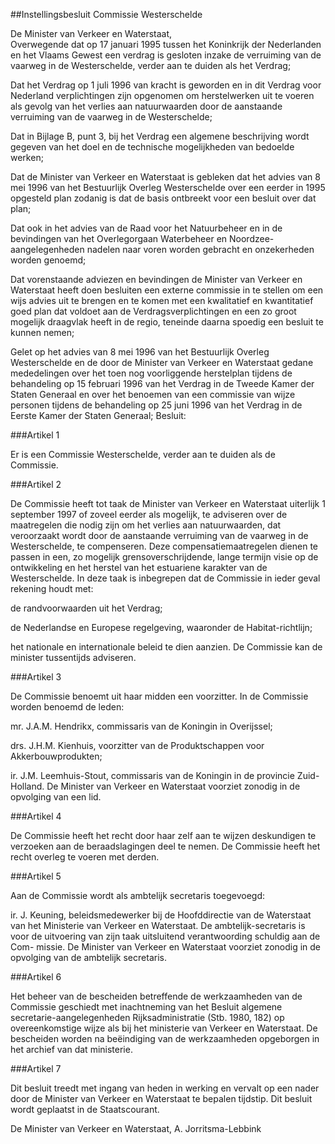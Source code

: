 <meta http-equiv='Content-Type' content='text/html; charset=utf-8' />

##Instellingsbesluit Commissie Westerschelde

De Minister van Verkeer en Waterstaat,  
Overwegende dat op 17 januari 1995 tussen het Koninkrijk der Nederlanden en het Vlaams Gewest een verdrag is gesloten inzake de verruiming van de vaarweg in de Westerschelde, verder aan te duiden als het Verdrag;

Dat het Verdrag op 1 juli 1996 van kracht is geworden en in dit Verdrag voor Nederland verplichtingen zijn opgenomen om herstelwerken uit te voeren als gevolg van het verlies aan natuurwaarden door de aanstaande verruiming van de vaarweg in de Westerschelde;

Dat in Bijlage B, punt 3, bij het Verdrag een algemene beschrijving wordt gegeven van het doel en de technische mogelijkheden van bedoelde werken;

Dat de Minister van Verkeer en Waterstaat is gebleken dat het advies van 8 mei 1996 van het Bestuurlijk Overleg Westerschelde over een eerder in 1995 opgesteld plan zodanig is dat de basis ontbreekt voor een besluit over dat plan;

Dat ook in het advies van de Raad voor het Natuurbeheer en in de bevindingen van het Overlegorgaan Waterbeheer en Noordzee-aangelegenheden nadelen naar voren worden gebracht en onzekerheden worden genoemd;

Dat vorenstaande adviezen en bevindingen de Minister van Verkeer en Waterstaat heeft doen besluiten een externe commissie in te stellen om een wijs advies uit te brengen en te komen met een kwalitatief en kwantitatief goed plan dat voldoet aan de Verdragsverplichtingen en een zo groot mogelijk draagvlak heeft in de regio, teneinde daarna spoedig een besluit te kunnen nemen;

Gelet op het advies van 8 mei 1996 van het Bestuurlijk Overleg Westerschelde en de door de Minister van Verkeer en Waterstaat gedane mededelingen over het toen nog voorliggende herstelplan tijdens de behandeling op 15 februari 1996 van het Verdrag in de Tweede Kamer der Staten Generaal en over het benoemen van een commissie van wijze personen tijdens de behandeling op 25 juni 1996 van het Verdrag in de Eerste Kamer der Staten Generaal;
Besluit:     

###Artikel  1  

Er is een Commissie Westerschelde, verder aan te duiden als de Commissie.  

###Artikel  2  

De Commissie heeft tot taak de Minister van Verkeer en Waterstaat uiterlijk 1 september 1997 of zoveel eerder als mogelijk, te adviseren over de maatregelen die nodig zijn om het verlies aan natuurwaarden, dat veroorzaakt wordt door de aanstaande verruiming van de vaarweg in de Westerschelde, te compenseren. Deze compensatiemaatregelen dienen te passen in een, zo mogelijk grensoverschrijdende, lange termijn visie op de ontwikkeling en het herstel van het estuariene karakter van de Westerschelde. In deze taak is inbegrepen dat de Commissie in ieder geval rekening houdt met: 

de randvoorwaarden uit het Verdrag;  

de Nederlandse en Europese regelgeving, waaronder de Habitat-richtlijn;  

het nationale en internationale beleid te dien aanzien.   De Commissie kan de minister tussentijds adviseren.  

###Artikel  3  

De Commissie benoemt uit haar midden een voorzitter. In de Commissie worden benoemd de leden: 

mr. J.A.M. Hendrikx, commissaris van de Koningin in Overijssel;  

drs. J.H.M. Kienhuis, voorzitter van de Produktschappen voor Akkerbouwprodukten;  

ir. J.M. Leemhuis-Stout, commissaris van de Koningin in de provincie Zuid-Holland.   De Minister van Verkeer en Waterstaat voorziet zonodig in de opvolging van een lid.  

###Artikel  4  

De Commissie heeft het recht door haar zelf aan te wijzen deskundigen te verzoeken aan de beraadslagingen deel te nemen. De Commissie heeft het recht overleg te voeren met derden.  

###Artikel  5  

Aan de Commissie wordt als ambtelijk secretaris toegevoegd: 

ir. J. Keuning, beleidsmedewerker bij de Hoofddirectie van de Waterstaat van het Ministerie van Verkeer en Waterstaat.   De ambtelijk-secretaris is voor de uitvoering van zijn taak uitsluitend verantwoording schuldig aan de Com- missie. De Minister van Verkeer en Waterstaat voorziet zonodig in de opvolging van de ambtelijk secretaris.  

###Artikel  6  

Het beheer van de bescheiden betreffende de werkzaamheden van de Commissie geschiedt met inachtneming van het Besluit algemene secretarie-aangelegenheden Rijksadministratie (Stb. 1980, 182) op overeenkomstige wijze als bij het ministerie van Verkeer en Waterstaat. De bescheiden worden na beëindiging van de werkzaamheden opgeborgen in het archief van dat ministerie.  

###Artikel  7  

Dit besluit treedt met ingang van heden in werking en vervalt op een nader door de Minister van Verkeer en Waterstaat te bepalen tijdstip. 
Dit besluit wordt geplaatst in de Staatscourant.   

De 
Minister van Verkeer en Waterstaat, 
A. Jorritsma-Lebbink      
